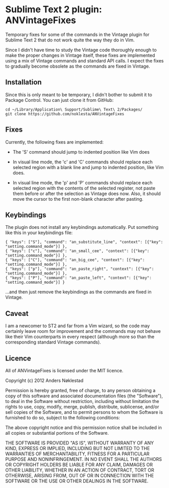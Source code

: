 # Sublime Text 2 plugin: ANVintageFixes

Temporary fixes for some of the commands in the Vintage plugin for Sublime Text
2 that do not work quite the way they do in Vim.

Since I didn't have time to study the Vintage code thoroughly enough to make
the proper changes in Vintage itself, these fixes are implemented using a mix
of Vintage commands and standard API calls. I expect the fixes to gradually
become obsolete as the commands are fixed in Vintage.

## Installation

Since this is only meant to be temporary, I didn't bother to submit it to
Package Control. You can just clone it from GitHub:

    cd ~/Library/Application\ Support/Sublime\ Text\ 2/Packages/
    git clone https://github.com/noklesta/ANVintageFixes

## Fixes

Currently, the following fixes are implemented:

* The 'S' command should jump to indented position like Vim does

* In visual line mode, the 'c' and 'C' commands should replace each selected
region with a blank line and jump to indented position, like Vim does.

* In visual line mode, the 'p' and 'P' commands should replace each selected
region with the contents of the selected register, not paste them before or
after the selection as Vintage does now. Also, it should move the cursor to
the first non-blank character after pasting.

## Keybindings

The plugin does not install any keybindings automatically. Put something like
this in your keybindings file:

    { "keys": ["S"], "command": "an_substitute_line", "context": [{"key": "setting.command_mode"}] },
    { "keys": ["c"], "command": "an_small_cee", "context": [{"key": "setting.command_mode"}] },
    { "keys": ["C"], "command": "an_big_cee", "context": [{"key": "setting.command_mode"}] },
    { "keys": ["p"], "command": "an_paste_right", "context": [{"key": "setting.command_mode"}] },
    { "keys": ["P"], "command": "an_paste_left", "context": [{"key": "setting.command_mode"}] }

...and then just remove the keybindings as the commands are fixed in Vintage.

## Caveat

I am a newcomer to ST2 and far from a Vim wizard, so the code may certainly
leave room for improvement and the commands may not behave like their Vim
counterparts in every respect (although more so than the corresponding
standard Vintage commands).

## Licence

All of ANVintageFixes is licensed under the MIT licence.

  Copyright (c) 2012 Anders Nøklestad

  Permission is hereby granted, free of charge, to any person obtaining a copy
  of this software and associated documentation files (the "Software"), to deal
  in the Software without restriction, including without limitation the rights
  to use, copy, modify, merge, publish, distribute, sublicense, and/or sell
  copies of the Software, and to permit persons to whom the Software is
  furnished to do so, subject to the following conditions:

  The above copyright notice and this permission notice shall be included in
  all copies or substantial portions of the Software.

  THE SOFTWARE IS PROVIDED "AS IS", WITHOUT WARRANTY OF ANY KIND, EXPRESS OR
  IMPLIED, INCLUDING BUT NOT LIMITED TO THE WARRANTIES OF MERCHANTABILITY,
  FITNESS FOR A PARTICULAR PURPOSE AND NONINFRINGEMENT. IN NO EVENT SHALL THE
  AUTHORS OR COPYRIGHT HOLDERS BE LIABLE FOR ANY CLAIM, DAMAGES OR OTHER
  LIABILITY, WHETHER IN AN ACTION OF CONTRACT, TORT OR OTHERWISE, ARISING FROM,
  OUT OF OR IN CONNECTION WITH THE SOFTWARE OR THE USE OR OTHER DEALINGS IN
  THE SOFTWARE.
